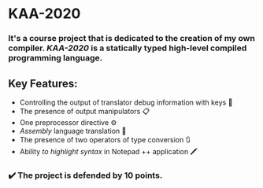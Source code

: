 # KAA-2020
### It's a course project that is dedicated to the creation of my own compiler.  *KAA-2020*  is a statically typed high-level compiled programming language.
## Key Features:
* Controlling the output of translator debug information  with keys :key:
* The presence of output manipulators :clipboard:
* One preprocessor directive :gear:
* *Assembly* language translation :memo:
* The presence of two operators of type conversion :arrows_clockwise:
* Ability *to highlight syntax* in Notepad ++ application :crayon:

###  :heavy_check_mark: The project is defended by 10 points.
